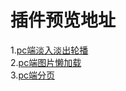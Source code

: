 # 插件预览地址
1.[pc端淡入淡出轮播](https://zhaolei7870.github.io/plugin/fade-carousel/demo.html)<br />
2.[pc端图片懒加载](https://zhaolei7870.github.io/plugin/imglazyload/demo.html)<br />
3.[pc端分页](https://zhaolei7870.github.io/plugin/paging/demo.html)
